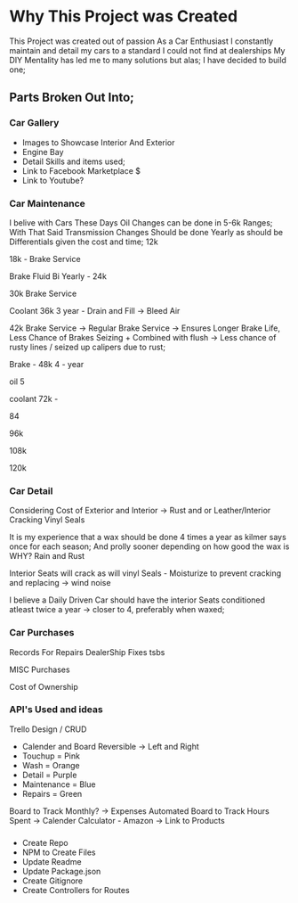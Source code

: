 # Why This Project was Created

This Project was created out of passion
As a Car Enthusiast I constantly maintain and detail my cars to a standard I could not find at dealerships
My DIY Mentality has led me to many solutions but alas;
I have decided to build one;

## Parts Broken Out Into;

### Car Gallery 

- Images to Showcase Interior And Exterior
- Engine Bay
- Detail Skills and items used;
- Link to Facebook Marketplace $ 
- Link to Youtube?

### Car Maintenance
I belive with Cars These Days Oil Changes can be done in 5-6k Ranges;
With That Said
Transmission Changes Should be done Yearly as should be Differentials given the cost and time; 12k

18k - Brake Service

Brake Fluid Bi Yearly - 24k

30k Brake Service

Coolant 36k 3 year - Drain and Fill -> Bleed Air

42k Brake Service -> Regular Brake Service -> Ensures Longer Brake Life, Less Chance of Brakes Seizing + Combined with flush -> Less chance of rusty lines / seized up calipers due to rust;

Brake - 48k 4 - year

oil 5

coolant 72k - 

84 

96k

108k

120k


### Car Detail

Considering Cost of Exterior and Interior -> 
Rust and or Leather/Interior Cracking
Vinyl Seals

It is my experience that a wax should be done 4 times a year as kilmer says once for each season;
And prolly sooner depending on how good the wax is 
WHY?  Rain and Rust

Interior Seats will crack as will vinyl
Seals - Moisturize to prevent cracking and replacing -> wind noise

I believe a Daily Driven Car should have the interior Seats conditioned atleast twice a year -> closer to 4, preferably when waxed;



### Car Purchases
Records For Repairs
DealerShip Fixes tsbs

MISC Purchases

Cost of Ownership

### API's Used and ideas

Trello Design / CRUD
- Calender and Board Reversible -> Left and Right
- Touchup = Pink
- Wash = Orange
- Detail = Purple
- Maintenance = Blue
- Repairs = Green

Board to Track Monthly? -> Expenses Automated
Board to Track Hours Spent ->
Calender
Calculator - 
Amazon -> Link to Products 




### 
- Create Repo
- NPM to Create Files
- Update Readme
- Update Package.json
- Create Gitignore
- Create Controllers for Routes